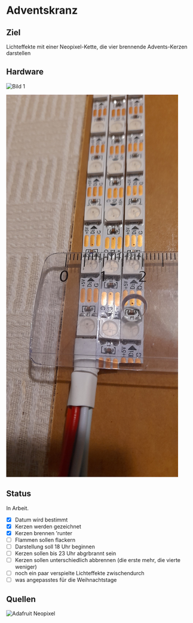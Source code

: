 # Adventskranz

## Ziel

Lichteffekte mit einer Neopixel-Kette, die vier brennende Advents-Kerzen darstellen

## Hardware

![Bild 1](Bilder/d1.jpg)

![Bild 2](Bilder/b2.jpg)

## Status

In Arbeit.

* [x] Datum wird bestimmt
* [x] Kerzen werden gezeichnet
* [x] Kerzen brennen 'runter
* [ ] Flammen sollen flackern
* [ ] Darstellung soll 18 Uhr beginnen
* [ ] Kerzen sollen bis 23 Uhr abgrbrannt sein
* [ ] Kerzen sollen unterschiedlich abbrennen (die erste mehr, die vierte weniger)
* [ ] noch ein paar verspielte Lichteffekte zwischendurch
* [ ] was angepasstes für die Weihnachtstage

## Quellen

![Adafruit Neopixel](adafruit/Adafruit_NeoPixel)
